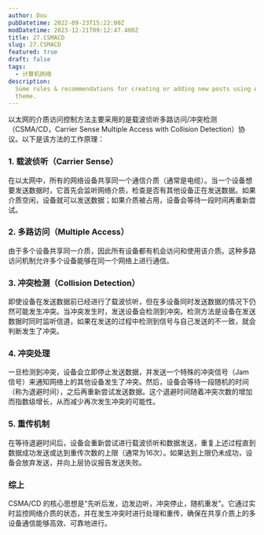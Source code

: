 ```yaml
---
author: Dou
pubDatetime: 2022-09-23T15:22:00Z
modDatetime: 2023-12-21T09:12:47.400Z
title: 27.CSMACD
slug: 27.CSMACD
featured: true
draft: false
tags:
  - 计算机网络
description:
  Some rules & recommendations for creating or adding new posts using AstroPaper
  theme.
---
```


以太网的介质访问控制方法主要采用的是载波侦听多路访问/冲突检测（CSMA/CD，Carrier Sense Multiple Access with Collision Detection）协议。以下是该方法的工作原理：

### 1. 载波侦听（Carrier Sense）

在以太网中，所有的网络设备共享同一个通信介质（通常是电缆）。当一个设备想要发送数据时，它首先会监听网络介质，检查是否有其他设备正在发送数据。如果介质空闲，设备就可以发送数据；如果介质被占用，设备会等待一段时间再重新尝试。

### 2. 多路访问（Multiple Access）

由于多个设备共享同一介质，因此所有设备都有机会访问和使用该介质。这种多路访问机制允许多个设备能够在同一个网络上进行通信。

### 3. 冲突检测（Collision Detection）

即使设备在发送数据前已经进行了载波侦听，但在多设备同时发送数据的情况下仍然可能发生冲突。当冲突发生时，发送设备会检测到冲突。检测方法是设备在发送数据时同时监听信道，如果在发送的过程中检测到信号与自己发送的不一致，就会判断发生了冲突。

### 4. 冲突处理

一旦检测到冲突，设备会立即停止发送数据，并发送一个特殊的冲突信号（Jam信号）来通知网络上的其他设备发生了冲突。然后，设备会等待一段随机的时间（称为退避时间），之后再重新尝试发送数据。这个退避时间随着冲突次数的增加而指数级增长，从而减少再次发生冲突的可能性。

### 5. 重传机制

在等待退避时间后，设备会重新尝试进行载波侦听和数据发送，重复上述过程直到数据成功发送或达到重传次数的上限（通常为16次）。如果达到上限仍未成功，设备会放弃发送，并向上层协议报告发送失败。

### 综上

CSMA/CD 的核心思想是“先听后发，边发边听，冲突停止，随机重发”。它通过实时监控网络介质的状态，并在发生冲突时进行处理和重传，确保在共享介质上的多设备通信能够高效、可靠地进行。
